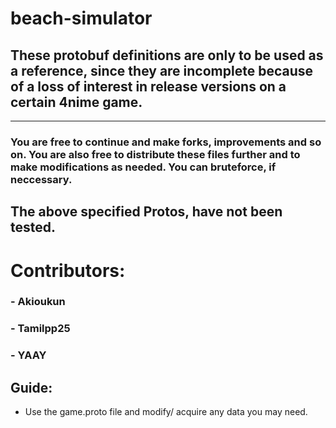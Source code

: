 # beach-simulator

## These protobuf definitions are only to be used as a reference, since they are incomplete because of a loss of interest in release versions on a certain 4nime game.
----------------------------------------------------------------
### You are free to continue and make forks, improvements and so on. You are also free to distribute these files further and to make modifications as needed. You can bruteforce, if neccessary. 
The above specified Protos, have not been tested.
----------------------------------------------------------------
# Contributors:

### - Akioukun 
### - Tamilpp25
### - YAAY

## Guide:
- Use the game.proto file and modify/ acquire any data you may need.
